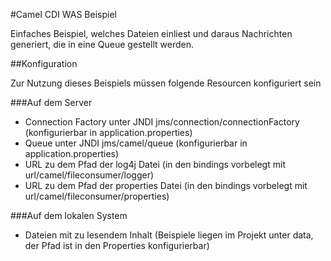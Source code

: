#Camel CDI WAS Beispiel

Einfaches Beispiel, welches Dateien einliest und daraus Nachrichten generiert, die in eine Queue gestellt werden.

##Konfiguration

Zur Nutzung dieses Beispiels müssen folgende Resourcen konfiguriert sein

###Auf dem Server
- Connection Factory unter JNDI jms/connection/connectionFactory (konfigurierbar in application.properties)
- Queue unter JNDI jms/camel/queue (konfigurierbar in application.properties)
- URL zu dem Pfad der log4j Datei (in den bindings vorbelegt mit url/camel/fileconsumer/logger)
- URL zu dem Pfad der properties Datei (in den bindings vorbelegt mit url/camel/fileconsumer/properties)

###Auf dem lokalen System
- Dateien mit zu lesendem Inhalt (Beispiele liegen im Projekt unter data, der Pfad ist in den Properties konfigurierbar)
